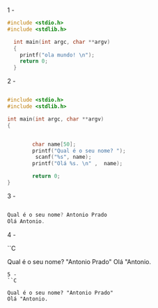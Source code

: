 1 - 


```C
#include <stdio.h>
#include <stdlib.h>

  int main(int argc, char **argv)
  {
    printf("ola mundo! \n");
    return 0;
  }
```

2 - 
```C

#include <stdio.h>
#include <stdlib.h>

int main(int argc, char **argv)
{


        char name[50];
        printf("Qual é o seu nome? ");
         scanf("%s", name);
        printf("Olá %s. \n" ,  name);

        return 0;
}


```
3 - 
```C

Qual é o seu nome? Antonio Prado
Olá Antonio.
```

4 - 

``C

Qual é o seu nome? "Antonio Prado"
Olá "Antonio. 


```
5 - 
``C

Qual é o seu nome? "Antonio Prado"
Olá "Antonio. 


```
